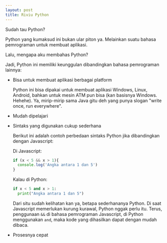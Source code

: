 ```yaml
---
layout: post
title: Riviu Python
---
```


Sudah tau Python?

Python yang kumaksud ini bukan ular piton ya. Melainkan suatu bahasa pemrograman untuk membuat aplikasi.

Lalu, mengapa aku membahas Python?

Jadi, Python ini memiliki keunggulan dibandingkan bahasa pemrograman lainnya:

- Bisa untuk membuat aplikasi berbagai platform

	Python ini bisa dipakai untuk membuat aplikasi Windows, Linux, Android, bahkan untuk mesin ATM pun bisa (kan basisnya Windows. Hehehe). Ya, mirip-mirip sama Java gitu deh yang punya slogan "write once, run everywhere".

- Mudah dipelajari
- Sintaks yang digunakan cukup sederhana

	Berikut ini adalah contoh perbedaan sintaks Python jika dibandingkan dengan Javascript:

	Di Javascript:

	```javascript
	if (x < 5 && x > 1){
	  console.log('Angka antara 1 dan 5')
	}
	```

	Kalau di Python:

	```python
	if x < 5 and x > 1:
	  print("Angka antara 1 dan 5")
	```

	Dari situ sudah kelihatan kan ya, betapa sederhananya Python. Di saat Javascript memerlukan kurung kurawal, Python nggak perlu itu. Terus, penggunaan `&&` di bahasa pemrograman Javascript, di Python menggunakan `and`, maka kode yang dihasilkan dapat dengan mudah dibaca.

- Prosesnya cepat